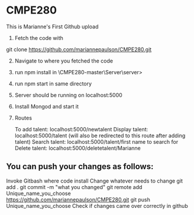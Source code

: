 # CMPE280
This is Marianne's First Github upload

1) Fetch the code with 

git clone https://github.com/mariannepaulson/CMPE280.git

2) Navigate to where you fetched the code

3) run npm install in
	\CMPE280-master\Server\server>
	
4) run npm start in same directory

5) Server should be running on localhost:5000

6) Install Mongod and start it

7) Routes

	To add talent:	localhost:5000/newtalent
	Display talent:	localhost:5000/talent (will also be redirected to this route after adding talent)
	Search talent:	localhost:5000/talent/first name to search for
	Delete talent:	localhost:5000/deletetalent/Marianne
	
	
	
	
You can push your changes as follows:
------------------------------------
Invoke Gitbash where code install
Change whatever needs to change
git add .
git commit -m "what you changed"
git remote add Unique_name_you_choose https://github.com/mariannepaulson/CMPE280.git
git push Unique_name_you_choose
Check if changes came over correctly in github
	
	
	
	

	
       
